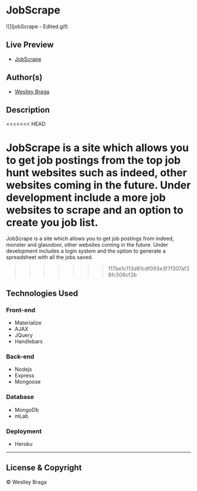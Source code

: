 # JobScrape

![](jobScrape - Edited.gif)

## Live Preview

-   [JobScrape](https://jobscrape.herokuapp.com/)

## Author(s)

-   [Weslley Braga](https://github.com/wesbragagt)

## Description
<<<<<<< HEAD

JobScrape is a site which allows you to get job postings from the top job hunt websites such as indeed, other websites coming in the future.
Under development include a more job websites to scrape and an option to create you job list.
=======
  JobScrape is a site which allows you to get job postings from indeed, monster and glassdoor, other websites coming in the future.
  Under development includes a login system and the option to generate a spreadsheet with all the jobs saved.
>>>>>>> 117be1c113d81cdf093e3f7f307af38fc506cf2b

## Technologies Used

### Front-end

-   Materialize
-   AJAX
-   JQuery
-   Handlebars

### Back-end

-   Nodejs
-   Express
-   Mongoose

### Database

-   MongoDb
-   mLab

### Deployment

-   Heroku

---

## License & Copyright

© Weslley Braga
